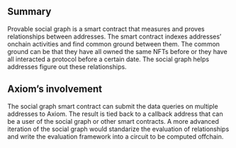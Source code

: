 ## Summary
Provable social graph is a smart contract that measures and proves relationships between addresses. The smart contract indexes addresses’ onchain activities and find common ground between them. The common ground can be that they have all owned the same NFTs before or they have all interacted a protocol before a certain date. The social graph helps addresses figure out these relationships. 

## Axiom’s involvement
The social graph smart contract can submit the data queries on multiple addresses to Axiom. The result is tied back to a callback address that can be a user of the social graph or other smart contracts. 
A more advanced iteration of the social graph would standarize the evaluation of relationships and write the evaluation framework into a circuit to be computed offchain. 
